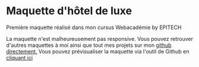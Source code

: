 <h1>Maquette d'hôtel de luxe</h1>

Première maquette réalisé dans mon cursus Webacadémie by EPITECH

La maquette n'est malheureusement pas responsive. Vous pouvez retrouver d'autres maquettes à moi ainsi que tout mes projets sur mon <a href="https://github.com/hnassri/">github directement.</a>
Vous pouvez prévisualiser la maquette via l'outil de Github en <a href="https://hnassri.github.io/maquette-hotel/" >cliquant ici</a>
